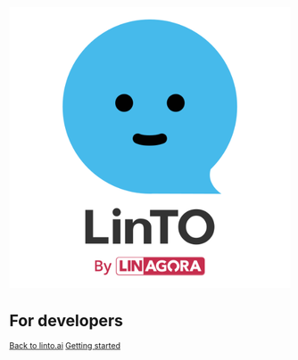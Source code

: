 ![logo](_media/linto.svg ':size=400px')

# For developers

[Back to linto.ai](https://linto.ai)
[Getting started](#documentation)
